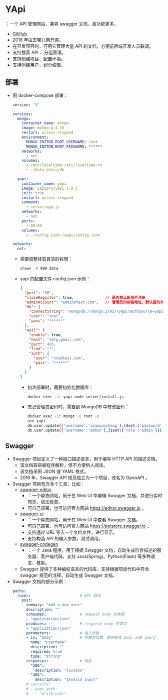 # YApi

：一个 API 管理网站，兼容 swagger 文档，且功能更多。
- [GitHub](https://github.com/YMFE/yapi)
- 2018 年由去哪儿网开源。
- 在开发项目时，可用它管理大量 API 的文档，方便前后端开发人员联调。
- 支持搜索 API 、分组管理。
- 支持创建项目、配置环境。
- 支持创建用户，划分权限。

## 部署

- 用 docker-compose 部署：
  ```yml
  version: "3"

  services:
    mongo:
      container_name: mongo
      image: mongo:4.4.10
      restart: unless-stopped
      environment:
        MONGO_INITDB_ROOT_USERNAME: root
        MONGO_INITDB_ROOT_PASSWORD: ******
      networks:
        - net
      volumes:
        - /etc/localtime:/etc/localtime:ro
        - ./data:/data/db

    yapi:
      container_name: yapi
      image: yapipro/yapi:1.9.5
      init: true
      restart: unless-stopped
      command:
        - server/app.js
      networks:
        - net
      ports:
        - 80:80
      volumes:
        - ./config.json:/yapi/config.json

  networks:
    net:
  ```
  - 需要调整挂载目录的权限：
    ```sh
    chown -R 999 data
    ```
  - yapi 的配置文件 config.json 示例：
    ```json
    {
      "port": "80",
      "closeRegister": true,              // 是否禁止新用户注册
      "adminAccount": "admin@test.com",   // 管理员的邮箱地址，默认密码为 ymfe.org
      "db": {
        "connectString": "mongodb://mongo:27017/yapi?authSource=yapi?authSource=admin",
        "user": "root",
        "pass": "******"
      },
      "mail": {
        "enable": true,
        "host": "smtp.gmail.com",
        "port": 465,
        "from": "*",
        "auth": {
          "user": "xxx@test.com",
          "pass": "******"
        }
      }
    }
    ```
    - 初次部署时，需要初始化数据库：
      ```sh
      docker exec -it yapi node server/install.js
      ```
    - 忘记管理员密码时，需要到 MongoDB 中修改密码：
      ```sh
      docker exec -it mongo -u root -p
      use yapi
      db.user.update({'username':'xiaoyunchang'},{$set:{'password':'b150d52daadd7c942c7d2928c07f5c2c9890e924'}});
      db.user.update({'username':'admin'},{$set:{'role':'admin'}});
      ```

## Swagger

- Swagger 项目定义了一种接口描述语言，用于编写 HTTP API 的描述文档。
  - 该文档容易被程序解析，但不方便供人阅读。
  - 该文档采用 JSON 或 YAML 格式。
  - 2016 年，Swagger API 规范独立为一个项目，改名为 OpenAPI 。
- Swagger 项目包含多个工具，比如：
  - [swagger-editor](https://github.com/swagger-api/swagger-editor)
    - ：一个静态网站，用于在 Web UI 中编辑 Swagger 文档，并进行实时预览、语法检查。
    - 可自己部署，也可访问官方网站 <https://editor.swagger.io> 。
  - [swagger-ui](https://github.com/swagger-api/swagger-ui)
    - ：一个静态网站，用于在 Web UI 中查看 Swagger 文档。
    - 可自己部署，也可访问官方网站 <https://petstore.swagger.io> 。
    - 支持通过 URL 导入一个文档文件，进行显示。
    - 支持构造 API 的输入参数，测试调用。
  - [swagger-codegen](https://github.com/swagger-api/swagger-codegen)
    - ：一个 Java 程序，用于根据 Swagger 文档，自动生成符合描述的服务器、客户端代码，支持 Java(Spring)、Python(Flask) 等多种语言、框架。
  - Swagger 提供了多种编程语言的代码库，支持根据项目代码中符合 swagger 规范的注释，自动生成 Swagger 文档。
- Swagger 文档的部分示例：
  ```yml
  paths:
    /user:                      # API 路径
      post:
        summary: "Add a new user"
        description: ""
        consumes:               # request body 的类型
        - "application/json"
        produces:               # response body 的类型
        - "application/json"
        parameters:             # 输入参数
        - in: "body"            # 参数的位置，是在报文 body 还是 query
          name: "username"
          description: ""
          required: true
          type: "string"
        responses:              # 响应
          "200":
            description: "success"
          "405":
            description: "Invalid input"
        # security:
        # - user_auth:
        #   - "write:user"
  ```





